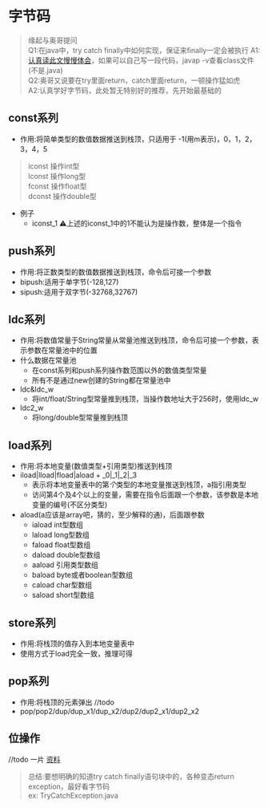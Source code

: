 # 字节码
> 缘起与奥哥提问  
Q1:在java中，try catch finally中如何实现，保证来finally一定会被执行
A1:[认真读此文慢慢体会](http://blog.jamesdbloom.com/JavaCodeToByteCode_PartTwo.html#try_catch_finally)，如果可以自己写一段代码，javap -v查看class文件(不是.java)  
Q2:奥哥又说要在try里面return，catch里面return，一顿操作猛如虎  
A2:认真学好字节码，此处暂无特别好的推荐，先开始最基础的

## const系列
* 作用:将简单类型的数值数据推送到栈顶，只适用于 -1(用m表示)，0，1，2，3，4，5
> iconst 操作int型  
lconst 操作long型  
fconst 操作float型  
dconst 操作double型
* 例子
    * iconst_1
    ⚠️上述的iconst_1中的1不能认为是操作数，整体是一个指令
    
## push系列
* 作用:将正数类型的数值数据推送到栈顶，命令后可接一个参数
* bipush:适用于单字节(-128,127)
* sipush:适用于双字节(-32768,32767)

## ldc系列
* 作用:将数值常量于String常量从常量池推送到栈顶，命令后可接一个参数，表示参数在常量池中的位置
* 什么数据在常量池
    * 在const系列和push系列操作数范围以外的数值类型常量
    * 所有不是通过new创建的String都在常量池中
* ldc&ldc_w
    * 将int/float/String型常量推到栈顶，当操作数地址大于256时，使用ldc_w
* ldc2_w
    * 将long/double型常量推到栈顶
    
## load系列
* 作用:将本地变量(数值类型+引用类型)推送到栈顶
* iload|lload|fload|aload + _0|_1|_2|_3
    * 表示将本地变量表中的第*个*类型的本地变量推送到栈顶，a指引用类型
    * 访问第4个及4个以上的变量，需要在指令后面跟一个参数，该参数是本地变量的编号(不区分类型)
* aload(a应该是array吧，猜的，至少解释的通)，后面跟参数
    * iaload int型数组
    * laload long型数组
    * faload float型数组
    * daload double型数组
    * aaload 引用类型数组
    * baload byte或者boolean型数组
    * caload char型数组
    * saload short型数组
    
## store系列
* 作用:将栈顶的值存入到本地变量表中
* 使用方式于load完全一致，推理可得

## pop系列
* 作用:将栈顶的元素弹出
//todo
* pop/pop2/dup/dup_x1/dup_x2/dup2/dup2_x1/dup2_x2

## 位操作
//todo 一片
[资料](https://www.cnblogs.com/tenghoo/p/jvm_opcodejvm.html)

> 总结:要想明确的知道try catch finally语句块中的，各种变态return exception，最好看字节码  
ex: TryCatchException.java